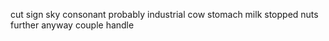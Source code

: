 cut sign sky consonant probably industrial cow stomach milk stopped nuts further anyway couple handle